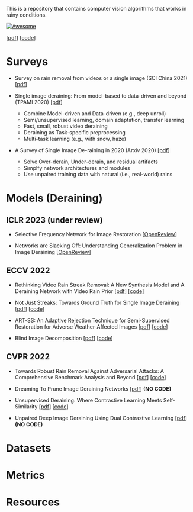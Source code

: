 This is a repository that contains computer vision algorithms that works in rainy conditions. 

[![Awesome](https://awesome.re/badge.svg)](https://awesome.re)

[[pdf]()] [[code]()]

# Surveys
* Survey on rain removal from videos or a single image (SCI China 2021) [[pdf](https://link.springer.com/content/pdf/10.1007/s11432-020-3225-9.pdf?pdf=button)]
* Single image deraining: From model-based to data-driven and beyond (TPAMI 2020) [[pdf](https://arxiv.org/abs/1912.07150)]
  * Combine Model-driven and Data-driven (e.g., deep unroll)
  * Semi/unsupervised learning, domain adaptation, transfer learning
  * Fast, small, robust video deraining
  * Deraining as Task-specific preprocessing
  * Multi-task learning (e.g., with snow, haze)

* A Survey of Single Image De-raining in 2020 (Arxiv 2020) [[pdf](https://link.springer.com/chapter/10.1007/978-981-16-3945-6_75)]
  * Solve Over-derain, Under-derain, and residual artifacts
  * Simplfy network architectures and modules
  * Use unpaired training data with natural (i.e., real-world) rains


# Models (Deraining)

## ICLR 2023 (under review)

* Selective Frequency Network for Image Restoration [[OpenReview](https://openreview.net/forum?id=tyZ1ChGZIKO)] 

* Networks are Slacking Off: Understanding Generalization Problem in Image Deraining [[OpenReview](https://openreview.net/forum?id=qGuU8To1y7x)] 

## ECCV 2022

* Rethinking Video Rain Streak Removal: A New Synthesis Model and A Deraining Network with Video Rain Prior [[pdf](https://www.ecva.net/papers/eccv_2022/papers_ECCV/papers/136790556.pdf)] [[code](https://github.com/wangshauitj/RDD-Net)]

* Not Just Streaks: Towards Ground Truth for Single Image Deraining [[pdf](https://arxiv.org/abs/2206.10779)] [[code](https://github.com/UCLA-VMG/GT-RAIN)]

* ART-SS: An Adaptive Rejection Technique for Semi-Supervised Restoration for Adverse Weather-Affected Images [[pdf](https://arxiv.org/abs/2203.09275)] [[code](https://github.com/rajeevyasarla/ART-SS)] 

* Blind Image Decomposition [[pdf](https://arxiv.org/abs/2108.11364)] [[code](https://github.com/JunlinHan/BID)]

## CVPR 2022

* Towards Robust Rain Removal Against Adversarial Attacks: A Comprehensive Benchmark Analysis and Beyond [[pdf](https://openaccess.thecvf.com/content/CVPR2022/html/Yu_Towards_Robust_Rain_Removal_Against_Adversarial_Attacks_A_Comprehensive_Benchmark_CVPR_2022_paper.html)] [[code](https://github.com/yuyi-sd/robust_rain_removal)]

* Dreaming To Prune Image Deraining Networks [[pdf](https://openaccess.thecvf.com/content/CVPR2022/html/Zou_Dreaming_To_Prune_Image_Deraining_Networks_CVPR_2022_paper.html)] **(NO CODE)**

* Unsupervised Deraining: Where Contrastive Learning Meets Self-Similarity [[pdf](https://openaccess.thecvf.com/content/CVPR2022/html/Ye_Unsupervised_Deraining_Where_Contrastive_Learning_Meets_Self-Similarity_CVPR_2022_paper.html)] [[code](https://github.com/yunguo224/NLCL)]

* Unpaired Deep Image Deraining Using Dual Contrastive Learning [[pdf](https://openaccess.thecvf.com/content/CVPR2022/html/Chen_Unpaired_Deep_Image_Deraining_Using_Dual_Contrastive_Learning_CVPR_2022_paper.html)] **(NO CODE)**


# Datasets

# Metrics

# Resources

